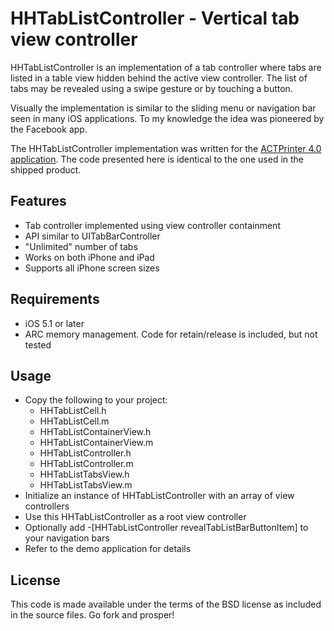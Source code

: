 # HHTabListController - Vertical tab view controller

HHTabListController is an implementation of a tab controller where tabs are listed in a table view hidden behind the active view controller.
The list of tabs may be revealed using a swipe gesture or by touching a button.

Visually the implementation is similar to the sliding menu or navigation bar seen in many iOS applications. To my knowledge the idea was pioneered by the Facebook app.

The HHTabListController implementation was written for the [ACTPrinter 4.0 application](https://itunes.apple.com/app/actprinter-virtual-printer/id296083171?mt=8).
The code presented here is identical to the one used in the shipped product.

## Features

* Tab controller implemented using view controller containment
* API similar to UITabBarController
* "Unlimited" number of tabs
* Works on both iPhone and iPad
* Supports all iPhone screen sizes

## Requirements

* iOS 5.1 or later
* ARC memory management. Code for retain/release is included, but not tested

## Usage

* Copy the following to your project:
    * HHTabListCell.h
    * HHTabListCell.m
    * HHTabListContainerView.h
    * HHTabListContainerView.m
    * HHTabListController.h
    * HHTabListController.m
    * HHTabListTabsView.h
    * HHTabListTabsView.m
* Initialize an instance of HHTabListController with an array of view controllers
* Use this HHTabListController as a root view controller
* Optionally add -[HHTabListController revealTabListBarButtonItem] to your navigation bars
* Refer to the demo application for details

## License

This code is made available under the terms of the BSD license as included in the source files.
Go fork and prosper!